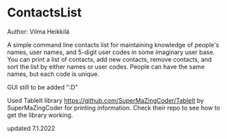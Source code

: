 # ContactsList
Author: Vilma Heikkilä



A simple command line contacts list for maintaining knowledge of people's names, user names,
and 5-digit user codes in some imaginary user base. You can print a list of contacts, add new contacts,
remove contacts, and sort the list by either names or user codes. People can have the same names,
but each code is unique.

GUI still to be added ":D"

Used TableIt library https://github.com/SuperMaZingCoder/TableIt by SuperMaZingCoder for printing information. Check their repo to see how to get the library working.


updated 7.1.2022
